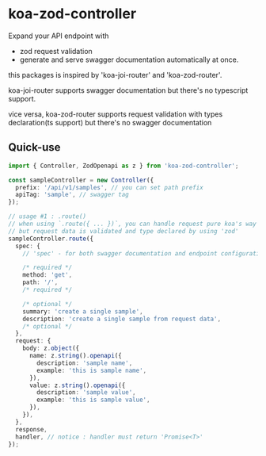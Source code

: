 # koa-zod-controller

Expand your API endpoint with

- zod request validation
- generate and serve swagger documentation automatically at once.

this packages is inspired by 'koa-joi-router' and 'koa-zod-router'.

koa-joi-router supports swagger documentation but there's no typescript support.

vice versa, koa-zod-router supports request validation with types declaration(ts support) but there's no swagger documentation

## Quick-use

```ts
import { Controller, ZodOpenapi as z } from 'koa-zod-controller';

const sampleController = new Controller({
  prefix: '/api/v1/samples', // you can set path prefix
  apiTag: 'sample', // swagger tag
});

// usage #1 : .route()
// when using `.route({ ... })`, you can handle request pure koa's way
// but request data is validated and type declared by using 'zod'
sampleController.route({
  spec: {
    // 'spec' - for both swagger documentation and endpoint configuration simultaneously

    /* required */
    method: 'get',
    path: '/',
    /* required */

    /* optional */
    summary: 'create a single sample',
    description: 'create a single sample from request data',
    /* optional */
  },
  request: {
    body: z.object({
      name: z.string().openapi({
        description: 'sample name',
        example: 'this is sample name',
      }),
      value: z.string().openapi({
        description: 'sample value',
        example: 'this is sample value',
      }),
    }),
  },
  response,
  handler, // notice : handler must return 'Promise<T>'
});
```
